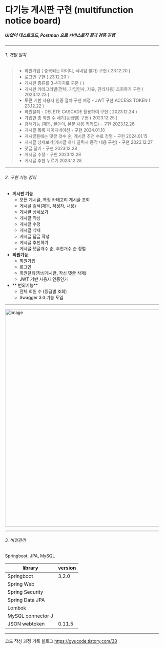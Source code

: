 # 다기능 게시판 구현 (multifunction notice board)

##### UI없이 테스트코드, Postman 으로 서비스로직 결과 검증 진행
---------------------------------
###### 1. 개발 일지 
> - 회원가입 ( 중복되는 아이디, 닉네임 불가) 구현 ( 23.12.20 )
> - 로그인 구현 ( 23.12.20 )
> - 게시판 종류를 3-4가지로 구분  ( ) 
> - 게시판 카테고리별(전체, 가입인사, 자유, 관리자용) 조회하기 구현 ( 2023.12.23 )
> - 토큰 기반 사용자 인증 절차 구현 예정 - JWT 구현 ACCESS TOKEN ( 23.12.22 )
> - 회원탈퇴 - DELETE CASCADE 활용하여 구현 ( 2023.12.24 )   
> - 가입한 총 회원 수 세기(등급별) 구현  ( 2023.12.25 )
> - 검색기능 (제목, 글쓴이, 본문 내용 키워드) - 구현 2023.12.26
> - 게시글 목록 페이지네이션 - 구현 2024.01.18 
> - 게시글들에는 댓글 갯수 순, 게시글 추천 수로 정렬 - 구현 2024.01.15
> - 게시글 상세보기(게시글 하나 클릭시 동작 내용 구현) - 구현 2023.12.27
> - 댓글 달기 - 구현 2023.12.28
> - 게시글 수정 - 구현 2023.12.28
> - 게시글 추천 누르기 2023.12.28
---------------------------------
###### 2. 구현 기능 정리
- **게시판 기능**
    - 모든 게시글, 특정 카테고리 게시글 조회
    - 게시글 검색(제목, 작성자, 내용)
    - 게시글 상세보기
    - 게시글 작성
    - 게시글 수정
    - 게시글 삭제
    - 게시글 답글 작성
    - 게시글 추천하기 
    - 게시글 댓글개수 순, 추천개수 순 정렬
- **회원기능**
    - 회원가입
    - 로그인
    - 회원탈퇴(작성게시글, 작성 댓글 삭제)
    - JWT 기반 사용자 인증인가
- ** 번외기능**
    - 전체 회원 수 (등급별 조회)
    - Swagger 3.0 기능 도입
    
----------------------------
<img width="711" alt="image" src="https://github.com/hyeon-gyu/NoticeBoard/assets/54972659/71bc9253-45b6-4051-ab95-ddbea8c039eb">

----------------------------
###### 3. 버전관리
Springboot, JPA, MySQL

| library | version |
| ------ | ------ |
| Springboot | 3.2.0 |
| Spring Web |  |
| Spring Security |  |
| Spring Data JPA |  |
| Lombok |  |
| MySQL connector J |  |
| JSON webtoken | 0.11.5 |

----------------------------------
코드 작성 과정 기록 블로그
https://gyucode.tistory.com/38
